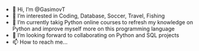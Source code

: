 - 👋 Hi, I’m @GasimovT
- 👀 I’m interested in Coding, Database, Soccer, Travel, Fishing
- 🌱 I’m currently takig Python online courses to refresh my knowledge on Python and improve myself more on this programming language
- 💞️ I’m looking forward to collaborating on Python and SQL projects 
- 📫 How to reach me...

<!---
GasimovT/GasimovT is a ✨ special ✨ repository because its `README.md` (this file) appears on your GitHub profile.
You can click the Preview link to take a look at your changes.
--->
